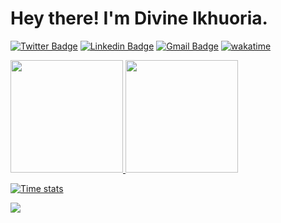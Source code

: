 <h1> Hey there! I'm Divine Ikhuoria.</h1>

[![Twitter Badge](https://img.shields.io/badge/-Divuzki-1ca0f1?style=flat-square&logo=twitter&logoColor=white&link=https://twitter.com/divuzki)](https://twitter.com/divuzki)  [![Linkedin Badge](https://img.shields.io/badge/-Divine_Ikhuoria-blue?style=flat-square&logo=Linkedin&logoColor=white&link=https://www.linkedin.com/in/ishagupta20//)](https://www.linkedin.com/in/divuzki/) [![Gmail Badge](https://img.shields.io/badge/-divuzki@gmail.com-c14438?style=flat-square&logo=Gmail&logoColor=white&link=mailto:divuzki@gmail.com)](mailto:divuzki@gmail.com) [![wakatime](https://wakatime.com/badge/user/860c85c1-3950-43d8-a710-67c5974e116f.svg)](https://wakatime.com/@860c85c1-3950-43d8-a710-67c5974e116f)

<a href="https://github.com/divuzki">
  <img height="180em" src="https://github-readme-stats.vercel.app/api/top-langs/?username=divuzki&theme=buefy&layout=compact&show_icons=true" />
  <img height="180em" src="https://github-readme-streak-stats.herokuapp.com/?user=divuzki&theme=buefy&show_icons=true" />
</a>

[![Time stats](https://github-readme-stats.vercel.app/api/wakatime?username=divuzki)](https://github.com/divuzki)

![](https://github-profile-summary-cards.vercel.app/api/cards/profile-details?username=divuzki&theme=default)
